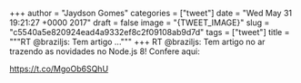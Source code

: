 
+++
author = "Jaydson Gomes"
categories = ["tweet"]
date = "Wed May 31 19:21:27 +0000 2017"
draft = false
image = "{TWEET_IMAGE}"
slug = "c5540a5e820924ead4a9332ef8c2f09108ab9d7d"
tags = ["tweet"]
title = """RT @braziljs: Tem artigo ..."""
+++
RT @braziljs: Tem artigo no ar trazendo as novidades no Node.js 8! Confere aqui:

https://t.co/MgoOb6SQhU
